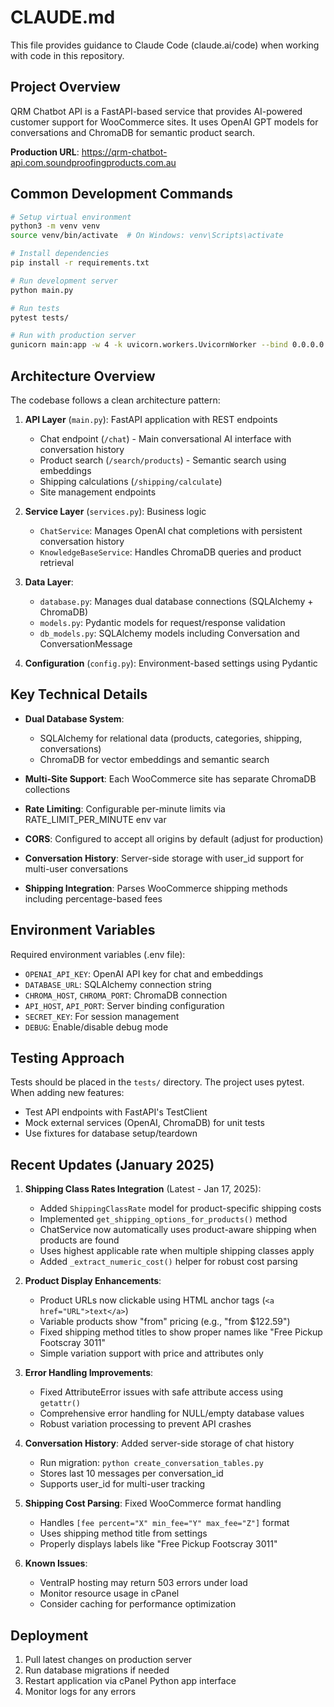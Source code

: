 # CLAUDE.md

This file provides guidance to Claude Code (claude.ai/code) when working with code in this repository.

## Project Overview

QRM Chatbot API is a FastAPI-based service that provides AI-powered customer support for WooCommerce sites. It uses OpenAI GPT models for conversations and ChromaDB for semantic product search.

**Production URL**: https://qrm-chatbot-api.com.soundproofingproducts.com.au

## Common Development Commands

```bash
# Setup virtual environment
python3 -m venv venv
source venv/bin/activate  # On Windows: venv\Scripts\activate

# Install dependencies
pip install -r requirements.txt

# Run development server
python main.py

# Run tests
pytest tests/

# Run with production server
gunicorn main:app -w 4 -k uvicorn.workers.UvicornWorker --bind 0.0.0.0:8000
```

## Architecture Overview

The codebase follows a clean architecture pattern:

1. **API Layer** (`main.py`): FastAPI application with REST endpoints
   - Chat endpoint (`/chat`) - Main conversational AI interface with conversation history
   - Product search (`/search/products`) - Semantic search using embeddings
   - Shipping calculations (`/shipping/calculate`)
   - Site management endpoints

2. **Service Layer** (`services.py`): Business logic
   - `ChatService`: Manages OpenAI chat completions with persistent conversation history
   - `KnowledgeBaseService`: Handles ChromaDB queries and product retrieval

3. **Data Layer**:
   - `database.py`: Manages dual database connections (SQLAlchemy + ChromaDB)
   - `models.py`: Pydantic models for request/response validation
   - `db_models.py`: SQLAlchemy models including Conversation and ConversationMessage

4. **Configuration** (`config.py`): Environment-based settings using Pydantic

## Key Technical Details

- **Dual Database System**: 
  - SQLAlchemy for relational data (products, categories, shipping, conversations)
  - ChromaDB for vector embeddings and semantic search
  
- **Multi-Site Support**: Each WooCommerce site has separate ChromaDB collections
  
- **Rate Limiting**: Configurable per-minute limits via RATE_LIMIT_PER_MINUTE env var

- **CORS**: Configured to accept all origins by default (adjust for production)

- **Conversation History**: Server-side storage with user_id support for multi-user conversations

- **Shipping Integration**: Parses WooCommerce shipping methods including percentage-based fees

## Environment Variables

Required environment variables (.env file):
- `OPENAI_API_KEY`: OpenAI API key for chat and embeddings
- `DATABASE_URL`: SQLAlchemy connection string
- `CHROMA_HOST`, `CHROMA_PORT`: ChromaDB connection
- `API_HOST`, `API_PORT`: Server binding configuration
- `SECRET_KEY`: For session management
- `DEBUG`: Enable/disable debug mode

## Testing Approach

Tests should be placed in the `tests/` directory. The project uses pytest. When adding new features:
- Test API endpoints with FastAPI's TestClient
- Mock external services (OpenAI, ChromaDB) for unit tests
- Use fixtures for database setup/teardown

## Recent Updates (January 2025)

1. **Shipping Class Rates Integration** (Latest - Jan 17, 2025):
   - Added `ShippingClassRate` model for product-specific shipping costs
   - Implemented `get_shipping_options_for_products()` method
   - ChatService now automatically uses product-aware shipping when products are found
   - Uses highest applicable rate when multiple shipping classes apply
   - Added `_extract_numeric_cost()` helper for robust cost parsing

2. **Product Display Enhancements**:
   - Product URLs now clickable using HTML anchor tags (`<a href="URL">text</a>`)
   - Variable products show "from" pricing (e.g., "from $122.59")
   - Fixed shipping method titles to show proper names like "Free Pickup Footscray 3011"
   - Simple variation support with price and attributes only

3. **Error Handling Improvements**:
   - Fixed AttributeError issues with safe attribute access using `getattr()`
   - Comprehensive error handling for NULL/empty database values
   - Robust variation processing to prevent API crashes

4. **Conversation History**: Added server-side storage of chat history
   - Run migration: `python create_conversation_tables.py`
   - Stores last 10 messages per conversation_id
   - Supports user_id for multi-user tracking

5. **Shipping Cost Parsing**: Fixed WooCommerce format handling
   - Handles `[fee percent="X" min_fee="Y" max_fee="Z"]` format
   - Uses shipping method title from settings
   - Properly displays labels like "Free Pickup Footscray 3011"

6. **Known Issues**:
   - VentraIP hosting may return 503 errors under load
   - Monitor resource usage in cPanel
   - Consider caching for performance optimization

## Deployment

1. Pull latest changes on production server
2. Run database migrations if needed
3. Restart application via cPanel Python app interface
4. Monitor logs for any errors